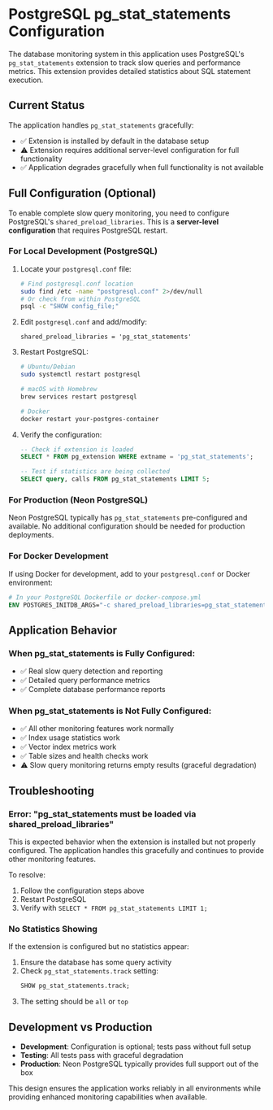 # PostgreSQL pg_stat_statements Configuration

The database monitoring system in this application uses PostgreSQL's `pg_stat_statements` extension to track slow queries and performance metrics. This extension provides detailed statistics about SQL statement execution.

## Current Status

The application handles `pg_stat_statements` gracefully:
- ✅ Extension is installed by default in the database setup
- ⚠️ Extension requires additional server-level configuration for full functionality
- ✅ Application degrades gracefully when full functionality is not available

## Full Configuration (Optional)

To enable complete slow query monitoring, you need to configure PostgreSQL's `shared_preload_libraries`. This is a **server-level configuration** that requires PostgreSQL restart.

### For Local Development (PostgreSQL)

1. Locate your `postgresql.conf` file:
   ```bash
   # Find postgresql.conf location
   sudo find /etc -name "postgresql.conf" 2>/dev/null
   # Or check from within PostgreSQL
   psql -c "SHOW config_file;"
   ```

2. Edit `postgresql.conf` and add/modify:
   ```
   shared_preload_libraries = 'pg_stat_statements'
   ```

3. Restart PostgreSQL:
   ```bash
   # Ubuntu/Debian
   sudo systemctl restart postgresql
   
   # macOS with Homebrew
   brew services restart postgresql
   
   # Docker
   docker restart your-postgres-container
   ```

4. Verify the configuration:
   ```sql
   -- Check if extension is loaded
   SELECT * FROM pg_extension WHERE extname = 'pg_stat_statements';
   
   -- Test if statistics are being collected
   SELECT query, calls FROM pg_stat_statements LIMIT 5;
   ```

### For Production (Neon PostgreSQL)

Neon PostgreSQL typically has `pg_stat_statements` pre-configured and available. No additional configuration should be needed for production deployments.

### For Docker Development

If using Docker for development, add to your `postgresql.conf` or Docker environment:

```dockerfile
# In your PostgreSQL Dockerfile or docker-compose.yml
ENV POSTGRES_INITDB_ARGS="-c shared_preload_libraries=pg_stat_statements"
```

## Application Behavior

### When pg_stat_statements is Fully Configured:
- ✅ Real slow query detection and reporting
- ✅ Detailed query performance metrics
- ✅ Complete database performance reports

### When pg_stat_statements is Not Fully Configured:
- ✅ All other monitoring features work normally
- ✅ Index usage statistics work
- ✅ Vector index metrics work
- ✅ Table sizes and health checks work
- ⚠️ Slow query monitoring returns empty results (graceful degradation)

## Troubleshooting

### Error: "pg_stat_statements must be loaded via shared_preload_libraries"

This is expected behavior when the extension is installed but not properly configured. The application handles this gracefully and continues to provide other monitoring features.

To resolve:
1. Follow the configuration steps above
2. Restart PostgreSQL
3. Verify with `SELECT * FROM pg_stat_statements LIMIT 1;`

### No Statistics Showing

If the extension is configured but no statistics appear:
1. Ensure the database has some query activity
2. Check `pg_stat_statements.track` setting:
   ```sql
   SHOW pg_stat_statements.track;
   ```
3. The setting should be `all` or `top`

## Development vs Production

- **Development**: Configuration is optional; tests pass without full setup
- **Testing**: All tests pass with graceful degradation
- **Production**: Neon PostgreSQL typically provides full support out of the box

This design ensures the application works reliably in all environments while providing enhanced monitoring capabilities when available.